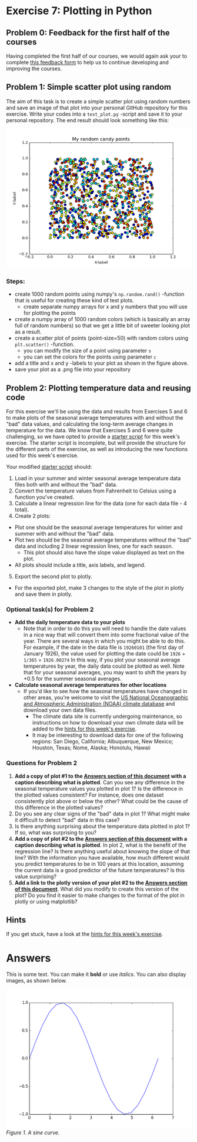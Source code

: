 # Exercise 7: Plotting in Python

## Problem 0: Feedback for the first half of the courses
Having completed the first half of our courses, we would again ask your to complete [this feedback form](https://elomake.helsinki.fi/lomakkeet/73950/lomake.html) to help us to continue developing and improving the courses.

## Problem 1: Simple scatter plot using random

The aim of this task is to create a simple scatter plot using random numbers and save an image of that plot into your personal 
GitHub repository for this exercise. Write your codes into a `test_plot.py` -script and save it to your personal repository. 
The end result should look something like this:
 
 ![Example figure](img/problem1_example.png)
 
### Steps:
 - create 1000 random points using numpy's `np.random.rand()` -function that is useful for creating these kind of test plots.
    - create separate numpy arrays for x and y numbers that you will use for plotting the points
 - create a numpy array of 1000 random colors (which is basically an array full of random numbers) so that we get a little bit of sweeter looking plot as a result.
 - create a scatter plot of points (point-size=50) with random colors using `plt.scatter()` -function.
   - you can modify the size of a point using parameter `s` 
   - you can set the colors for the points using parameter `c`
 - add a title and x and y -labels to your plot as shown in the figure above. 
 - save your plot as a .png file into your repository

## Problem 2: Plotting temperature data and reusing code
For this exercise we'll be using the data and results from Exercises 5 and 6 to make plots of the seasonal average temperatures with and without the "bad" data values, and calculating the long-term average changes in temperature for the data.
We know that Exercises 5 and 6 were quite challenging, so we have opted to provide a [starter script](plot-seasonal-temps.py) for this week's exercise.
The starter script is incomplete, but will provide the structure for the different parts of the exercise, as well as introducing the new functions used for this week's exercise.

Your modified [starter script](plot-seasonal-temps.py) should:

1. Load in your summer and winter seasonal average temperature data files both with and without the "bad" data.
2. Convert the temperature values from Fahrenheit to Celsius using a function you've created.
3. Calculate a linear regression line for the data (one for each data file - 4 total).
4. Create 2 plots:
  - Plot one should be the seasonal average temperatures for winter and summer with and without the "bad" data.
  - Plot two should be the seasonal average temperatures without the "bad" data and including 2 linear regression lines, one for each season.
    - This plot should also have the slope value displayed as text on the plot.
  - All plots should include a title, axis labels, and legend.
5. Export the second plot to plotly.
  - For the exported plot, make 3 changes to the style of the plot in plotly and save them in plotly.

### Optional task(s) for Problem 2
- **Add the daily temperature data to your plots**
  - Note that in order to do this you will need to handle the date values in a nice way that will convert them into some fractional value of the year.
  There are several ways in which you might be able to do this.
  For example, if the date in the data file is `19260101` (the first day of January 1926), the value used for plotting the date could be `1926` + `1/365` = `1926.00274`
  In this way, if you plot your seasonal average temperatures by year, the daily data could be plotted as well.
  Note that for your seasonal averages, you may want to shift the years by +0.5 for the summer seasonal averages.
- **Calculate seasonal average temperatures for other locations**
  - If you'd like to see how the seasonal temperatures have changed in other areas, you're welcome to visit the [US National Oceanographic and Atmospheric Administration (NOAA) climate database](https://www.ncdc.noaa.gov/cdo-web/) and download your own data files.
    - The climate data site is currently undergoing maintenance, so instructions on how to download your own climate data will be added to the [hints for this week's exercise](https://github.com/Python-for-geo-people/Lesson-7-Plotting/blob/master/Lesson/hints.md).
    - It may be interesting to download data for one of the following regions: San Diego, California; Albuquerque, New Mexico; Houston, Texas; Nome, Alaska; Honolulu, Hawaii

### Questions for Problem 2
1. **Add a copy of plot #1 to the [Answers section of this document](#answers) with a caption describing what is plotted**.
Can you see any difference in the seasonal temperature values you plotted in plot 1?
Is the difference in the plotted values consistent?
For instance, does one dataset consistently plot above or below the other?
What could be the cause of this difference in the plotted values?
2. Do you see any clear signs of the "bad" data in plot 1?
What might make it difficult to detect "bad" data in this case?
3. Is there anything surprising about the temperature data plotted in plot 1?
If so, what was surprising to you?
4. **Add a copy of plot #2 to the [Answers section of this document](#answers) with a caption describing what is plotted**.
In plot 2, what is the benefit of the regression line?
Is there anything useful about knowing the slope of that line?
With the information you have available, how much different would you predict temperatures to be in 100 years at this location, assuming the current data is a good predictor of the future temperatures?
Is this value surprising?
5. **Add a link to the plotly version of your plot #2 to the [Answers section of this document](#answers)**.
What did you modify to create this version of the plot?
Do you find it easier to make changes to the format of the plot in plotly or using matplotlib?

## Hints
If you get stuck, have a look at the [hints for this week's exercise](https://github.com/Python-for-geo-people/Lesson-7-Plotting/blob/master/Lesson/hints.md).

# Answers
This is some text.
You can make it **bold** or use *italics*.
You can also display images, as shown below.

![A sine curve](img/sine-curve.png)<br/>
*Figure 1. A sine curve*.
